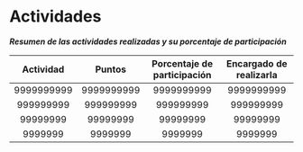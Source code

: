 # Actividades
**_Resumen de las actividades realizadas y su porcentaje de participación_**

| Actividad  | Puntos     | Porcentaje de participación | Encargado de realizarla |
| :----------: | :----------: | :----------: | :----------:|
| 9999999999 | 9999999999 | 9999999999   | 9999999999  |
| 999999999  | 999999999  | 999999999    | 999999999   |
| 99999999   | 99999999   | 99999999     | 99999999    |
| 9999999    | 9999999    | 9999999      | 9999999     |